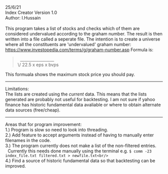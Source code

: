 25/6/21<br/>
Index Creator Version 1.0<br/>
Author: I.Hussain<br/>
<br/>
This program takes a list of stocks and checks which of them are considered undervalued according to the graham number.
The result is then written into a file called a seperate file.
The intention is to create a universe where all the constituents are 'undervalued'
graham number: https://www.investopedia.com/terms/g/graham-number.asp
Formula is:
>&nbsp; _________________<br/>
>\\/ 22.5 x eps x bvps<br/>

This formuala shows the maximum stock price you should pay. 

---------------------------------------------------------------------
Limitations:<br/>
The lists are created using the *current* data.
This means that the lists generated are probably not useful for backtesting.
I am not sure if yahoo finance has historic fundamental data avaliable or where to obtain alternate data sources (free/cheap). 

---------------------------------------------------------------------
Areas that for program improvement:<br/>
  1.) Program is slow so need to look into threading.<br/>
  2.) Add feature to accept arguments instead of having to manually enter filenames in the code.<br/>
  3.) The program currently does not make a list of the non-filtered entries.<br/>
  &nbsp;&nbsp;Currently this needs done manually using the terminal e.g. `$ comm -23 index_file.txt filtered.txt > newfile.txt<br/>`<br/>
  4.) Find a source of historic fundamental data so that backtesting can be improved.<br/>


